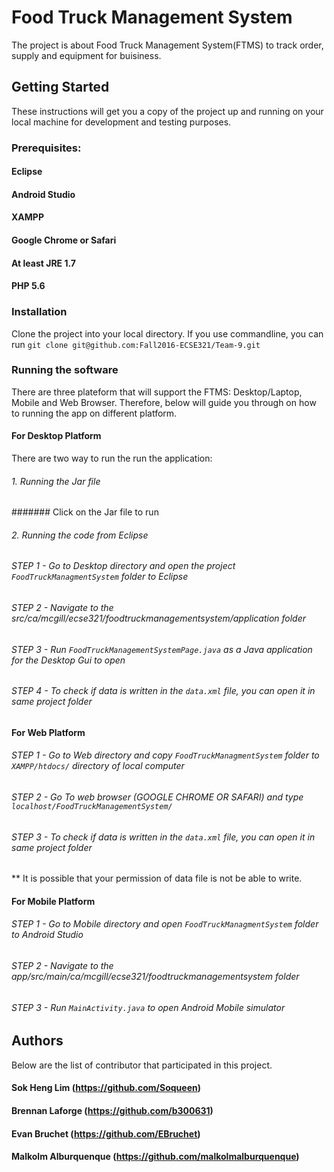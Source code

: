 # Food Truck Management System

The project is about Food Truck Management System(FTMS) to track order, supply and equipment for buisiness. 


## Getting Started
These instructions will get you a copy of the project up and running on your local machine for development and testing purposes. 


### Prerequisites:
#### Eclipse
#### Android Studio
#### XAMPP
#### Google Chrome or Safari
#### At least JRE 1.7 
#### PHP 5.6

### Installation 

Clone the project into your local directory. If you use commandline, you can run `git clone git@github.com:Fall2016-ECSE321/Team-9.git`

### Running the software 
There are three plateform that will support the FTMS: Desktop/Laptop, Mobile and Web Browser. Therefore, below will guide you through on how to running the app on different platform.

#### For Desktop Platform
There are two way to run the run the application:
###### 1. Running the Jar file
####### Click on the Jar file to run 

###### 2. Running the code from Eclipse
###### STEP 1 - Go to Desktop directory and open the project `FoodTruckManagmentSystem` folder to Eclipse 
###### STEP 2 - Navigate to the src/ca/mcgill/ecse321/foodtruckmanagementsystem/application folder
###### STEP 3 - Run `FoodTruckManagementSystemPage.java` as a Java application for the Desktop Gui to open
###### STEP 4 - To check if data is written in the `data.xml` file, you can open it in same project folder 


#### For Web Platform

###### STEP 1 - Go to Web directory and copy `FoodTruckManagmentSystem` folder to `XAMPP/htdocs/` directory of local computer
###### STEP 2 - Go To web browser (GOOGLE CHROME OR SAFARI) and type `localhost/FoodTruckManagementSystem/`
###### STEP 3 - To check if data is written in the `data.xml` file, you can open it in same project folder
** It is possible that your permission of data file is not be able to write. 

#### For Mobile Platform

###### STEP 1 - Go to Mobile directory and open `FoodTruckManagmentSystem` folder to Android Studio
###### STEP 2 - Navigate to the app/src/main/ca/mcgill/ecse321/foodtruckmanagementsystem folder
###### STEP 3 - Run `MainActivity.java` to open Android Mobile simulator 

## Authors

Below are the list of contributor that participated in this project.
#### Sok Heng Lim (https://github.com/Soqueen)
#### Brennan Laforge (https://github.com/b300631)
#### Evan Bruchet (https://github.com/EBruchet)
#### Malkolm Alburquenque (https://github.com/malkolmalburquenque)




